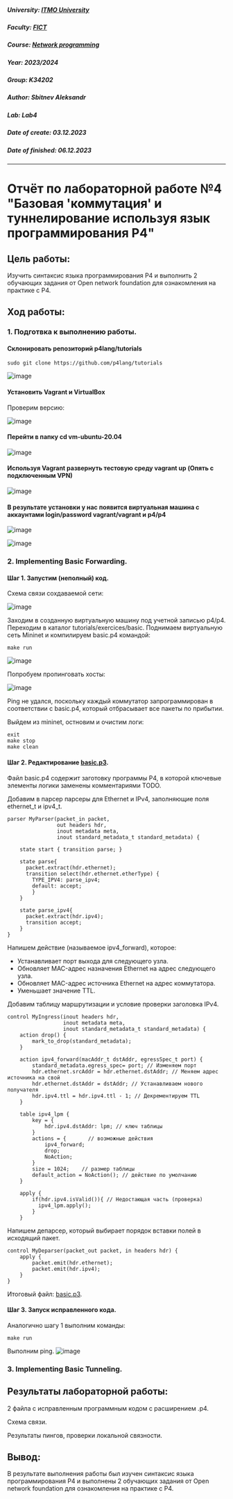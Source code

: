 
##### University: [ITMO University](https://itmo.ru/ru/)
##### Faculty: [FICT](https://fict.itmo.ru)
##### Course: [Network programming](https://itmo-ict-faculty.github.io/network-programming/)
##### Year: 2023/2024
##### Group: K34202
##### Author: Sbitnev Aleksandr
##### Lab: Lab4
##### Date of create: 03.12.2023
##### Date of finished: 06.12.2023

***

# Отчёт по лабораторной работе №4 "Базовая 'коммутация' и туннелирование используя язык программирования P4"


## **Цель работы:** 
Изучить синтаксис языка программирования P4 и выполнить 2 обучающих задания от Open network foundation для ознакомления на практике с P4.

## **Ход работы:**

### 1. Подготвка к выполнению работы.
#### Склонировать репозиторий p4lang/tutorials
```
sudo git clone https://github.com/p4lang/tutorials
```

![image](https://github.com/Sbitnev/2023_2024-network_programming-k34202-sbitnev_a_s/assets/71010852/3c6191bb-6663-49fc-b605-fdfce2712d5c)



#### Установить Vagrant и VirtualBox
Проверим версию:

![image](https://github.com/Sbitnev/2023_2024-network_programming-k34202-sbitnev_a_s/assets/71010852/f6d23f1a-50a0-4bf8-aeca-642375be6de6)


#### Перейти в папку cd vm-ubuntu-20.04
![image](https://github.com/Sbitnev/2023_2024-network_programming-k34202-sbitnev_a_s/assets/71010852/a0d54f68-de6f-4ebf-b835-d38486cca5f4)


#### Используя Vagrant развернуть тестовую среду vagrant up (Опять с подключенным VPN)
![image](https://github.com/Sbitnev/2023_2024-network_programming-k34202-sbitnev_a_s/assets/71010852/9e875cb5-c9cb-4a3b-876b-61fd0a8c183a)

#### В результате установки у нас появится виртуальная машина с аккаунтами login/password vagrant/vagrant и p4/p4

![image](https://github.com/Sbitnev/2023_2024-network_programming-k34202-sbitnev_a_s/assets/71010852/2c5d908c-3822-469e-863e-7e80c904ddc9)

![image](https://github.com/Sbitnev/2023_2024-network_programming-k34202-sbitnev_a_s/assets/71010852/cca7a1fc-e603-4d76-93e7-80860f196c7d)


### 2. Implementing Basic Forwarding.

#### Шаг 1. Запустим (неполный) код.
Схема связи сохдаваемой сети:

![image](https://github.com/Sbitnev/2023_2024-network_programming-k34202-sbitnev_a_s/assets/71010852/ede21804-e7e5-45d4-b977-771f01d57815)


Заходим в созданную виртуальную машину под учетной записью p4/p4. Переходим в каталог tutorials/exercices/basic. Поднимаем виртуальную сеть Mininet и компилируем basic.p4 командой:

```
make run
```

![image](https://github.com/Sbitnev/2023_2024-network_programming-k34202-sbitnev_a_s/assets/71010852/71b47944-cd1a-4180-97b5-4be12885761c)

Попробуем пропинговать хосты:

![image](https://github.com/Sbitnev/2023_2024-network_programming-k34202-sbitnev_a_s/assets/71010852/885a4bfc-4d8a-4a6c-9559-b51da6df9861)

Ping не удался, поскольку каждый коммутатор запрограммирован в соответствии с basic.p4, который отбрасывает все пакеты по прибытии. 

Выйдем из mininet, остновим и очистим логи:
```
exit
make stop
make clean
```

#### Шаг 2. Редактирование [basic.p3](https://github.com/Sbitnev/2023_2024-network_programming-k34202-sbitnev_a_s/blob/main/lab4/files/basic.p4).
Файл basic.p4 содержит заготовку программы P4, в которой ключевые элементы логики заменены комментариями TODO.

Добавим в парсер парсеры для Ethernet и IPv4, заполняющие поля ethernet_t и ipv4_t.
```
parser MyParser(packet_in packet,
                out headers hdr,
                inout metadata meta,
                inout standard_metadata_t standard_metadata) {

    state start { transition parse; }

    state parse{
      packet.extract(hdr.ethernet);
      transition select(hdr.ethernet.etherType) {
        TYPE_IPV4: parse_ipv4;
        default: accept;
        }
    }
      
    state parse_ipv4{
      packet.extract(hdr.ipv4);
      transition accept;
    }
}
```

Напишем действие (называемое ipv4_forward), которое:
* Устанавливает порт выхода для следующего узла.
* Обновляет MAC-адрес назначения Ethernet на адрес следующего узла.
* Обновляет MAC-адрес источника Ethernet на адрес коммутатора.
* Уменьшает значение TTL.

Добавим таблицу маршрутизации и условие проверки заголовка IPv4.

```
control MyIngress(inout headers hdr,
                  inout metadata meta,
                  inout standard_metadata_t standard_metadata) {
    action drop() {
        mark_to_drop(standard_metadata);
    }

    action ipv4_forward(macAddr_t dstAddr, egressSpec_t port) {
        standard_metadata.egress_spec= port; // Изменяем порт
        hdr.ethernet.srcAddr = hdr.ethernet.dstAddr; // Меняем адрес источника на свой
        hdr.ethernet.dstAddr = dstAddr; // Устанавливаем нового получателя
        hdr.ipv4.ttl = hdr.ipv4.ttl - 1; // Декрементируем TTL
    }

    table ipv4_lpm {
        key = {
            hdr.ipv4.dstAddr: lpm; // ключ таблицы
        }
        actions = {       // возможные действия
            ipv4_forward; 
            drop;
            NoAction;
        }
        size = 1024;    // размер таблицы
        default_action = NoAction(); // действие по умолчанию
    }

    apply {
        if(hdr.ipv4.isValid()){ // Недостающая часть (проверка)
          ipv4_lpm.apply();
        }
    }
```

Напишем депарсер, который выбирает порядок вставки полей в исходящий пакет.
```
control MyDeparser(packet_out packet, in headers hdr) {
    apply {
        packet.emit(hdr.ethernet);
        packet.emit(hdr.ipv4);
    }
}
```

Итоговый файл: [basic.p3](https://github.com/Sbitnev/2023_2024-network_programming-k34202-sbitnev_a_s/blob/main/lab4/files/basic.p4).

#### Шаг 3. Запуск исправленного кода.
Аналогично шагу 1 выполним команды:
```
make run
```

Выполним ping.
![image](https://github.com/Sbitnev/2023_2024-network_programming-k34202-sbitnev_a_s/assets/71010852/4bc2e677-2da4-4d62-bfb7-1c5841b1dc49)


### 3. Implementing Basic Tunneling.


## **Результаты лабораторной работы:**
2 файла с исправленным программным кодом с расширением .p4.

Схема связи.

Результаты пингов, проверки локальной связности.


## **Вывод:** 
В результате выполнения работы был изучен синтаксис языка программирования P4 и выполнены 2 обучающих задания от Open network foundation для ознакомления на практике с P4.
